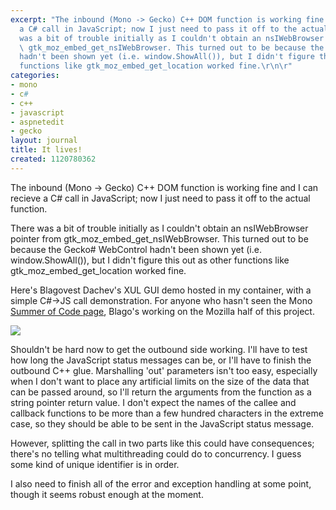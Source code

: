 ```yaml
---
excerpt: "The inbound (Mono -> Gecko) C++ DOM function is working fine and I can recieve
  a C# call in JavaScript; now I just need to pass it off to the actual function.\r\n\r\nThere
  was a bit of trouble initially as I couldn't obtain an nsIWebBrowser pointer from
  \ gtk_moz_embed_get_nsIWebBrowser. This turned out to be because the Gecko# WebControl
  hadn't been shown yet (i.e. window.ShowAll()), but I didn't figure this out as other
  functions like gtk_moz_embed_get_location worked fine.\r\n\r"
categories:
- mono
- c#
- c++
- javascript
- aspnetedit
- gecko
layout: journal
title: It lives!
created: 1120780362
---
```

The inbound (Mono -> Gecko) C++ DOM function is working fine and I can recieve a C# call in JavaScript; now I just need to pass it off to the actual function.

There was a bit of trouble initially as I couldn't obtain an nsIWebBrowser pointer from  gtk_moz_embed_get_nsIWebBrowser. This turned out to be because the Gecko# WebControl hadn't been shown yet (i.e. window.ShowAll()), but I didn't figure this out as other functions like gtk_moz_embed_get_location worked fine.

Here's Blagovest Dachev's XUL GUI demo hosted in my container, with a simple C#->JS call demonstration. For anyone who hasn't seen the Mono <a href ="http://www.mono-project.com/Summer2005">Summer of Code page</a>, Blago's working on the Mozilla half of this project.

<img src="http://mjhutchinson.com/files/images/MonoScreenshots/FunctionCall.png"/>

Shouldn't be hard now to get the outbound side working. I'll have to test how long the JavaScript status messages can be, or I'll have to finish the outbound C++ glue. Marshalling 'out' parameters isn't too easy, especially when I don't want to place any artificial limits on the size of the data that can be passed around, so I'll return the arguments from the function as a string pointer return value. I don't expect the names of the callee and callback functions to be more than a few hundred characters in the extreme case, so they should be able to be sent in the JavaScript status message.

However, splitting the call in two parts like this could have consequences; there's no telling what multithreading could do to concurrency. I guess some kind of unique identifier is in order.

I also need to finish all of the error and exception handling at some point, though it seems robust enough at the moment.

